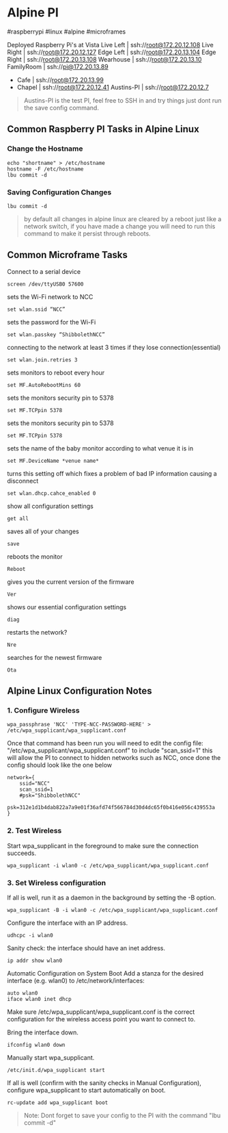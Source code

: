 # Alpine PI
#raspberrypi #linux #alpine #microframes

Deployed Raspberry Pi's at Vista
Live Left  | ssh://root@172.20.12.108
Live Right | ssh://root@172.20.12.127
Edge Left  | ssh://root@172.20.13.104
Edge Right | ssh://root@172.20.13.108
Wearhouse  | ssh://root@172.20.13.10
FamilyRoom | ssh://pi@172.20.13.89
* Cafe       | ssh://root@172.20.13.99
* Chapel     | ssh://root@172.20.12.41
Austins-PI | ssh://root@172.20.12.7

> Austins-PI is the test PI, feel free to SSH in and try things just dont run the save config command.

## Common Raspberry PI Tasks in Alpine Linux

### Change the Hostname
```
echo "shortname" > /etc/hostname
hostname -F /etc/hostname
lbu commit -d
```

### Saving Configuration Changes

```
lbu commit -d
```
> by default all changes in alpine linux are cleared by a reboot just like a network switch, if you have made a change you will need to run this command to make it persist through reboots.

## Common Microframe Tasks

Connect to a serial device

```
screen /dev/ttyUSB0 57600
```

sets the Wi-Fi network to NCC

```
set wlan.ssid “NCC”
```

sets the password for the Wi-Fi

```
set wlan.passkey “ShibbolethNCC”
```

connecting to the network at least 3 times if they lose connection(essential)

```
set wlan.join.retries 3
```

sets monitors to reboot every hour 

```
set MF.AutoRebootMins 60
```

sets the monitors security pin to 5378

```
set MF.TCPpin 5378
```

sets the monitors security pin to 5378

```
set MF.TCPpin 5378
```

sets the name of the baby monitor according to what venue it is in

```
set MF.DeviceName *venue name*
```

turns this setting off which fixes a problem of bad IP information causing a disconnect

```
set wlan.dhcp.cahce_enabled 0
```

show all configuration settings

```
get all
```

saves all of your changes

```
save
```

reboots the monitor

```
Reboot
```

gives you the current version of the firmware

```
Ver
```

shows our essential configuration settings

```
diag
```

restarts the network?

```
Nre
```

searches for the newest firmware

```
Ota
```

## Alpine Linux Configuration Notes

### 1. Configure Wireless
```
wpa_passphrase 'NCC' 'TYPE-NCC-PASSWORD-HERE' > /etc/wpa_supplicant/wpa_supplicant.conf
```

Once that command has been run you will need to edit the config file: "/etc/wpa_supplicant/wpa_supplicant.conf" to include "scan_ssid=1" this will allow the PI to connect to hidden networks such as NCC, once done the config should look like the one below

```
network={
	ssid="NCC"
	scan_ssid=1
	#psk="ShibbolethNCC"
	psk=312e1d1b4dab822a7a9e01f36afd74f566784d30d4dc65f0b416e056c439553a
}
```

### 2. Test Wireless
Start wpa_supplicant in the foreground to make sure the connection succeeds.

```
wpa_supplicant -i wlan0 -c /etc/wpa_supplicant/wpa_supplicant.conf
```

### 3. Set Wireless configuration
If all is well, run it as a daemon in the background by setting the -B option.

```
wpa_supplicant -B -i wlan0 -c /etc/wpa_supplicant/wpa_supplicant.conf
```

Configure the interface with an IP address.

```
udhcpc -i wlan0
```

Sanity check: the interface should have an inet address.

```
ip addr show wlan0
```

Automatic Configuration on System Boot
Add a stanza for the desired interface (e.g. wlan0) to /etc/network/interfaces:

```
auto wlan0
iface wlan0 inet dhcp
```

Make sure /etc/wpa_supplicant/wpa_supplicant.conf is the correct configuration for the wireless access point you want to connect to.

Bring the interface down.

```
ifconfig wlan0 down
```

Manually start wpa_supplicant.

```
/etc/init.d/wpa_supplicant start
```

If all is well (confirm with the sanity checks in Manual Configuration), configure wpa_supplicant to start automatically on boot.

```
rc-update add wpa_supplicant boot
```

> Note: Dont forget to save your config to the PI with the command "lbu commit -d"